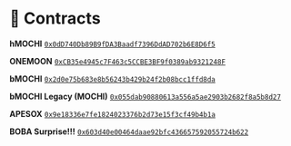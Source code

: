 # 📍 Contracts

**hMOCHI**
[`0x0dD740Db89B9fDA3Baadf7396DdAD702b6E8D6f5`](https://explorer.harmony.one/address/0x0dd740db89b9fda3baadf7396ddad702b6e8d6f5)

**ONEMOON**
[`0xCB35e4945c7F463c5CCBE3BF9f0389ab9321248F`](https://explorer.harmony.one/address/0xcb35e4945c7f463c5ccbe3bf9f0389ab9321248f)

**bMOCHI**
[`0x2d0e75b683e8b56243b429b24f2b08bcc1ffd8da`](https://bscscan.com/token/0x2d0e75b683e8b56243b429b24f2b08bcc1ffd8da)

**bMOCHI Legacy (MOCHI)**
[`0x055dab90880613a556a5ae2903b2682f8a5b8d27`](https://bscscan.com/token/0x055dab90880613a556a5ae2903b2682f8a5b8d27)

**APESOX**
[`0x9e18336e7fe1824023376b2d73e15f3cf49b4b1a`](https://bscscan.com/token/0x9e18336e7fe1824023376b2d73e15f3cf49b4b1a)

**BOBA Surprise!!!**
[`0x603d40e00464daae92bfc436657592055724b622`](https://bscscan.com/token/0x603d40e00464daae92bfc436657592055724b622)